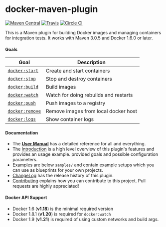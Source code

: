 # docker-maven-plugin

[![Maven Central](https://maven-badges.herokuapp.com/maven-central/io.fabric8/docker-maven-plugin/badge.svg?style=flat-square)](https://maven-badges.herokuapp.com/maven-central/io.fabric8/docker-maven-plugin/)
[![Travis](https://secure.travis-ci.org/fabric8io/docker-maven-plugin.png)](http://travis-ci.org/fabric8io/docker-maven-plugin)
[![Circle CI](https://circleci.com/gh/fabric8io/docker-maven-plugin/tree/integration.svg?style=shield)](https://circleci.com/gh/fabric8io/docker-maven-plugin/tree/integration)

This is a Maven plugin for building Docker images and managing containers for integration tests.
It works with Maven 3.0.5 and Docker 1.6.0 or later.

#### Goals

| Goal                                          | Description                           |
| --------------------------------------------- | ------------------------------------- |
| [`docker:start`](https://fabric8io.github.io/docker-maven-plugin/docker-start.html)   | Create and start containers           |
| [`docker:stop`](https://fabric8io.github.io/docker-maven-plugin/docker-stop.html)     | Stop and destroy containers           |
| [`docker:build`](https://fabric8io.github.io/docker-maven-plugin/docker-build.html)   | Build images                          |
| [`docker:watch`](https://fabric8io.github.io/docker-maven-plugin/docker-watch.html)   | Watch for doing rebuilds and restarts |
| [`docker:push`](https://fabric8io.github.io/docker-maven-plugin/docker-push.html)     | Push images to a registry             |
| [`docker:remove`](https://fabric8io.github.io/docker-maven-plugin/docker-remove.html) | Remove images from local docker host  |
| [`docker:logs`](https://fabric8io.github.io/docker-maven-plugin/docker-logs.html)     | Show container logs                   |

#### Documentation

* The **[User Manual](https://fabric8io.github.io/docker-maven-plugin)** has a detailed reference for all and everything.
* The [Introduction](doc/intro.md) is a high level
  overview of this plugin's features and provides an usage example.
  provided goals and possible configuration parameters.
* [Examples](doc/examples.md) are below `samples/` and contain example
  setups which you can use as blueprints for your own projects.
* [ChangeLog](doc/changelog.md) has the release history of this plugin.
* [Contributing](doc/contributing.md) explains how you can contribute to this project. Pull requests are highly appreciated!
  
#### Docker API Support

* Docker 1.6 (**v1.18**) is the minimal required version 
* Docker 1.8.1 (**v1.20**) is required for `docker:watch`
* Docker 1.9 (**v1.21**) is required of using custom networks and build args.





